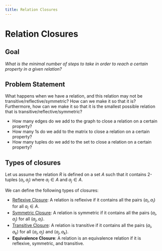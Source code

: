 ```yaml
---
title: Relation Closures
---
```


# Relation Closures

## Goal
*What is the minimal number of steps to take in order to reach a certain property in a given relation?*

## Problem Statement
What happens when we have a relation, and this relation may not be transitive/reflective/symmetric? How can we make it so that it is? Furthermore, how can we make it so that it is the smallest possible relation that is transitive/reflective/symmetric?

- How many edges do we add to the graph to close a relation on a certain property?
- How many 1s do we add to the matrix to close a relation on a certain property?
- How many tuples do we add to the set to close a relation on a certain property?

## Types of closures

Let us assume the relation $R$ is defined on a set $A$ such that it contains 2-tuples $(a_i, a_j)$ where $a_i \in A$ and $a_j \in A$.

We can define the following types of closures:

- [Reflexive Closure](./reflexive-closure.md): A relation is reflexive if it contains all the pairs $(a_i, a_i)$ for all $a_i \in A$.
- [Symmetric Closure](./symmetric-closure.md): A relation is symmetric if it contains all the pairs $(a_i, a_j)$ for all $(a_j, a_i)$.
- [Transitive Closure](./transitive-closure.md): A relation is transitive if it contains all the pairs $(a_i, a_k)$ for all $(a_i, a_j)$ and $(a_j, a_k)$.
- **Equivalence Closure**: A relation is an equivalence relation if it is reflexive, symmetric, and transitive.